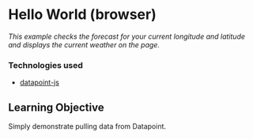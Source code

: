 # Hello World (browser)

_This example checks the forecast for your current longitude and latitude and
displays the current weather on the page._

### Technologies used
 * [datapoint-js](https://github.com/jacobtomlinson/datapoint-js)

## Learning Objective

Simply demonstrate pulling data from Datapoint.
